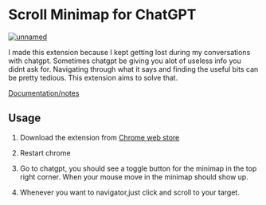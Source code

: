 # Scroll Minimap for ChatGPT

[![unnamed](https://github.com/Aebel-Shajan/scroll-minimap-for-chatgpt/assets/67755450/2453e4cd-c592-44f4-aa97-7349bdfa858e)](https://chromewebstore.google.com/detail/scroll-minimap-for-chatgp/apekbedjllgmacohbcckgipfhjddehkf)


I made this extension because I kept getting lost during my conversations with chatgpt. Sometimes chatgpt be giving you alot of useless info you didnt ask for. Navigating through what it says and finding the useful bits can be pretty tedious. This extension aims to solve that.

[Documentation/notes](https://aebel-shajan.github.io/notes/projects/scroll-minimap-for-chatgpt/)


## Usage
1. Download the extension from [Chrome web store](https://chromewebstore.google.com/detail/scroll-minimap-for-chatgp/apekbedjllgmacohbcckgipfhjddehkf)

2. Restart chrome

3. Go to chatgpt, you should see a toggle button for the minimap in the top right corner. When your mouse move in the minimap should show up.

4. Whenever you want to navigator,just click and scroll to your target.
